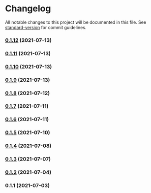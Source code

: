 # Changelog

All notable changes to this project will be documented in this file. See [standard-version](https://github.com/conventional-changelog/standard-version) for commit guidelines.

### [0.1.12](https://github.com/notGonim/AdoptaPet/compare/v0.1.11...v0.1.12) (2021-07-13)

### [0.1.11](https://github.com/notGonim/AdoptaPet/compare/v0.1.10...v0.1.11) (2021-07-13)

### [0.1.10](https://github.com/notGonim/AdoptaPet/compare/v0.1.9...v0.1.10) (2021-07-13)

### [0.1.9](https://github.com/notGonim/AdoptaPet/compare/v0.1.8...v0.1.9) (2021-07-13)

### [0.1.8](https://github.com/notGonim/AdoptaPet/compare/v0.1.7...v0.1.8) (2021-07-12)

### [0.1.7](https://github.com/notGonim/AdoptaPet/compare/v0.1.6...v0.1.7) (2021-07-11)

### [0.1.6](https://github.com/notGonim/AdoptaPet/compare/v0.1.5...v0.1.6) (2021-07-11)

### [0.1.5](https://github.com/notGonim/AdoptaPet/compare/v0.1.4...v0.1.5) (2021-07-10)

### [0.1.4](https://github.com/notGonim/AdoptaPet/compare/v0.1.3...v0.1.4) (2021-07-08)

### [0.1.3](https://github.com/notGonim/AdoptaPet/compare/v0.1.2...v0.1.3) (2021-07-07)

### [0.1.2](https://github.com/notGonim/AdoptaPet/compare/v0.1.1...v0.1.2) (2021-07-04)

### 0.1.1 (2021-07-03)

